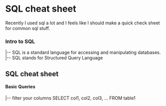 # SQL cheat sheet
Recently I used sql a lot and I feels like I should make a quick check sheet for common sql stuff.

### Intro to SQL
|-- SQL is a standard language for accessing and manipulating databases.
|-- SQL stands for Structured Query Language


## SQL cheat sheet
#### Basic Queries
|-- filter your columns
    SELECT col1, col2, col3, ... FROM table1

